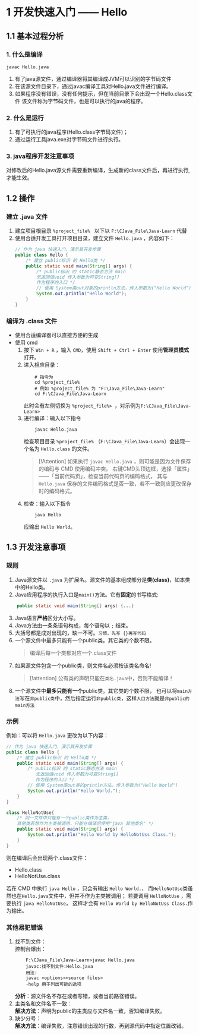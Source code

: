 # 1 开发快速入门 —— Hello

## 1.1 基本过程分析
### 1. 什么是编译
```
javac Hello.java
```
1. 有了java源文件，通过编译器将其编译成JVM可以识别的字节码文件
2. 在该源文件目录下，通过javac编译工具对Hello.java文件进行编译。
3. 如果程序没有错误，没有任何提示，但在当前目录下会出现一个Hello.class文件
    该文件称为字节码文件，也是可以执行的java的程序。

### 2. 什么是运行
1. 有了可执行的java程序(Hello.class字节码文件)；
2. 通过运行工具java.exe对字节码文件进行执行。

### 3. java程序开发注意事项
对修改后的Hello.java源文件需要重新编译，生成新的class文件后，再进行执行,才能生效。

## 1.2 操作

### 建立 .java 文件
1. 建立项目根目录 `%project_file% ` 以下以 `F:\CJava_File\Java-Learn` 代替
2.  使用合适开发工具打开项目目录，建立文件 `Hello.java` ，内容如下：
    ```java
    // 作为 java 快速入门，演示其开发步骤
    public class Hello {
        /* 建立 public标识 的 Hello类 */
        public static void main(String[] args) {
            /* public标识 的 static静态方法 main
            无返回值void 传入参数为可变String[]
            作为程序的入口 */
            // 使用 System类out对象的println方法，传入参数为("Hello World")
            System.out.println("Hello World");
        }
    }
    ```
### 编译为 .class 文件
- 使用合适编译器可以直接方便的生成
- 使用 cmd
    1. 按下 `Win + R` ，输入 `CMD`，使用 `Shift + Ctrl + Enter` 使用**管理员模式**打开。
    2. 进入相应目录：
        ```shell
            # 指令为
            cd %project_file% 
            # 例如 %project_file% 为 "F:\Java_File\Java-Learn"
            cd F:\CJava_File\Java-Learn
        ```
        此时会有左侧切换为 `%project_file%> `，对示例为`F:\CJava_File\Java-Learn> `
    3. 进行编译：输入以下指令
        ```shell
            javac Hello.java
        ```
        检查项目目录 `%project_file%` （`F:\CJava_File\Java-Learn`）会出现一个名为 `Hello.class` 的文件。
        > [!Attention]
        > 如果执行 `javac Hello.java` ，则可能是因为文件保存的编码与 CMD 使用编码冲突。
        > 右键CMD头顶边框，选择「属性」——「当前代码页」，检查当前代码页的编码格式，
        > 其与 `Hello.java` 保存的文件编码格式是否一致，若不一致则应更改保存时的编码格式。
    4. 检查：输入以下指令
        ```shell
            java Hello
        ```
        应输出 `Hello World`。

## 1.3 开发注意事项

### 规则
1. Java源文件以 `.java` 为扩展名。源文件的基本组成部分是**类(class)**，如本类中的Hello类。
2. Java应用程序的执行入口是`main()`方法。它有**固定**的书写格式:
```java
    public static void main(String[] args) {...}
```
3. Java语言**严格**区分大小写。  
4. Java方法由一条条语句构成，每个语句以 `;` 结束。
5. 大括号都是成对出现的，缺一不可。`习惯，先写 {}再写代码`
6. 一个源文件中最多只能有一个public类。其它类的个数不限。
    > 编译后每一个类都对应一个.class文件
7. 如果源文件包含一个public类，则文件名必须按该类名命名!
    > [!attention]
    > 公有类的声明只能在`类名.java`中，否则不能编译！
8. 一个源文件中**最多只能有一个**public类。其它类的个数不限，
    也可以将`main方法`写在`非public类`中，然后指定运行`非public类`，这样`入口方法`就是`非public的main方法`

### 示例
例如：可以将 `Hello.java` 更改为以下内容：
```java
// 作为 java 快速入门，演示其开发步骤
public class Hello {
    /* 建立 public标识 的 Hello类 */
    public static void main(String[] args) {
        /* public标识 的 static静态方法 main
           无返回值void 传入参数为可变String[]
           作为程序的入口 */
        // 使用 System库out类的println方法，传入参数为("Hello World")
        System.out.println("Hello World.");
    }
}

class HelloNotUse{
    /* 同一文件中只能有一个public类作为主类，
    其他类若想作为主类被调用，只能在编译后使用"java 其他类名" */
    public static void main(String[] args) {
        System.out.println("Hello World by HelloNotUss Class.");
    }
}
```
则在编译后会出现两个.class文件：
- Hello.class
- HelloNotUse.class

若在 CMD 中执行 `java Hello` ，只会有输出 `Hello World.`，
而`HelloNotUse`类虽然也在`Hello.java`文件中，但并不作为主类被调用；
若要调用 `HelloNotUse` ，需要执行 `java HelloNotUse`，
这样才会有 `Hello World by HelloNotUss Class.`作为输出。

### 其他易犯错误
1. 找不到文件：  
    控制台爆出：
    ```CMD
        F:\CJava_File\Java-Learn>javac Hello.java
        javac:找不到文件:Hello.java
        用法:
        javac <options><source files>
        -help 用于列出可能的选项
    ```
    **分析**：源文件名不存在或者写错，或者当前路径错误。
2. 主类名和文件名不一致：  
    **解决方法**：声明为public的主类应与文件名一致，否知编译失败。
3. 缺少分号：  
    **解决方法**：编译失败，注意错误出现的行数，再到源代码中指定位置改错。


